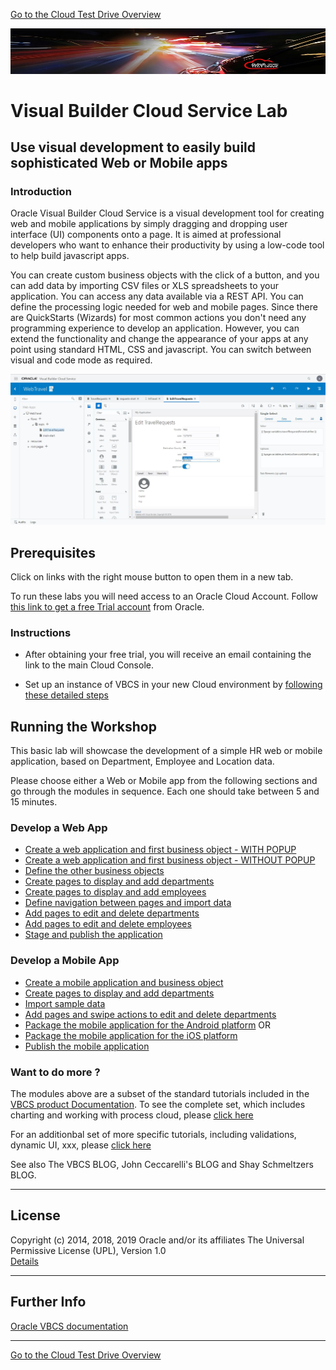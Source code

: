 [Go to the Cloud Test Drive Overview](../../README.md)

![](../../common/images/customer.logo2.png)

# Visual Builder Cloud Service Lab #

## Use visual development to easily build sophisticated Web or Mobile apps

### Introduction ###

Oracle Visual Builder Cloud Service is a visual development tool for creating web and mobile applications by simply dragging and dropping user interface (UI) components onto a page. It is aimed at professional developers who want to enhance their productivity by using a low-code tool to help build javascript apps.

You can create custom business objects with the click of a button, and you can add data by importing CSV files or XLS spreadsheets to your application. You can access any data available via a REST API. You can define the processing logic needed for web and mobile pages. Since there are QuickStarts (Wizards) for most common actions you don't need any programming experience to develop an application. However, you can extend the functionality and change the appearance of your apps at any point using standard HTML, CSS and javascript. You can switch between visual and code mode as required.

![](images/VBCS_Page_Designer.JPG)

## Prerequisites ##

Click on links with the right mouse button to open them in a new tab.

To run these labs you will need access to an Oracle Cloud Account.  Follow [this link to get a free Trial account](https://myservices.us.oraclecloud.com/mycloud/signup?sourceType=:ow:evp:cpo::RC_EMMK190118P00039:VLVB&intcmp=:ow:evp:cpo::RC_EMMK190118P00039:VLVB) from Oracle.


### Instructions ###

- After obtaining your free trial, you will receive an email containing the link to the main Cloud Console.  

- Set up an instance of VBCS in your new Cloud environment by [following these detailed steps](Setup_vbcs.md)
 
## Running the Workshop

This basic lab will showcase the development of a simple HR web or mobile application, based on Department, Employee and Location data. 

Please choose either a Web or Mobile app from the following sections and go through the modules in sequence. Each one should take between 5 and 15 minutes.

### Develop a Web App

+ [Create a web application and first business object - WITH POPUP](https://docs.oracle.com/en/cloud/paas/app-builder-cloud/tutorial-create-application-dev/index.html)
+ [Create a web application and first business object - WITHOUT POPUP](https://apexapps.oracle.com/pls/apex/f?p=44785:52:102029913232746:::52:P52_CONTENT_ID,P52_MODULE_ID,P52_ACTIVITY_ID,P52_EVENT_ID:22716,2059,10586,5817)
+ [Define the other business objects](https://apexapps.oracle.com/pls/apex/f?p=44785:52:102029913232746:::52:P52_CONTENT_ID,P52_MODULE_ID,P52_ACTIVITY_ID,P52_EVENT_ID:22716,2059,10586,5817)
+ [Create pages to display and add departments](https://apexapps.oracle.com/pls/apex/f?p=44785:52:102029913232746:::52:P52_CONTENT_ID,P52_MODULE_ID,P52_ACTIVITY_ID,P52_EVENT_ID:22717,2059,10588,5817)
+ [Create pages to display and add employees](https://apexapps.oracle.com/pls/apex/f?p=44785:52:102029913232746:::52:P52_CONTENT_ID,P52_MODULE_ID,P52_ACTIVITY_ID,P52_EVENT_ID:22717,2059,10588,5817)
+ [Define navigation between pages and import data](https://apexapps.oracle.com/pls/apex/f?p=44785:52:102029913232746:::52:P52_CONTENT_ID,P52_MODULE_ID,P52_ACTIVITY_ID,P52_EVENT_ID:22718,2059,10589,5817)
+ [Add pages to edit and delete departments](https://apexapps.oracle.com/pls/apex/f?p=44785:52:102029913232746:::52:P52_CONTENT_ID,P52_MODULE_ID,P52_ACTIVITY_ID,P52_EVENT_ID:23083,2059,10587,5817)
+ [Add pages to edit and delete employees](https://apexapps.oracle.com/pls/apex/f?p=44785:52:102029913232746:::52:P52_CONTENT_ID,P52_MODULE_ID,P52_ACTIVITY_ID,P52_EVENT_ID:23083,2059,10587,5817)
+ [Stage and publish the application](https://apexapps.oracle.com/pls/apex/f?p=44785:52:102029913232746:::52:P52_CONTENT_ID,P52_MODULE_ID,P52_ACTIVITY_ID,P52_EVENT_ID:23084,2059,10662,5817)

### Develop a Mobile App

+ [Create a mobile application and business object](https://apexapps.oracle.com/pls/apex/f?p=44785:52:107024623863498:::52:P52_CONTENT_ID,P52_MODULE_ID,P52_ACTIVITY_ID,P52_EVENT_ID:22925,2068,10648,5819)
+ [Create pages to display and add departments](https://apexapps.oracle.com/pls/apex/f?p=44785:52:107024623863498:::52:P52_CONTENT_ID,P52_MODULE_ID,P52_ACTIVITY_ID,P52_EVENT_ID:23219,2068,11237,5819)
+ [Import sample data](https://apexapps.oracle.com/pls/apex/f?p=44785:52:107024623863498:::52:P52_CONTENT_ID,P52_MODULE_ID,P52_ACTIVITY_ID,P52_EVENT_ID:23220,2068,11238,5819)
+ [Add pages and swipe actions to edit and delete departments](https://apexapps.oracle.com/pls/apex/f?p=44785:52:107024623863498:::52:P52_CONTENT_ID,P52_MODULE_ID,P52_ACTIVITY_ID,P52_EVENT_ID:23221,2068,11239,5819)
+ [Package the mobile application for the Android platform](https://apexapps.oracle.com/pls/apex/f?p=44785:52:107024623863498:::52:P52_CONTENT_ID,P52_MODULE_ID,P52_ACTIVITY_ID,P52_EVENT_ID:22926,2067,10703,5819)
OR
+ [Package the mobile application for the iOS platform](https://apexapps.oracle.com/pls/apex/f?p=44785:52:107024623863498:::52:P52_CONTENT_ID,P52_MODULE_ID,P52_ACTIVITY_ID,P52_EVENT_ID:22927,2067,10704,5819)
+ [Publish the mobile application](https://apexapps.oracle.com/pls/apex/f?p=44785:52:107024623863498:::52:P52_CONTENT_ID,P52_MODULE_ID,P52_ACTIVITY_ID,P52_EVENT_ID:23222,2069,10705,5819)

### Want to do more ?

The modules above are a subset of the standard tutorials included in the [VBCS product Documentation](https://docs.oracle.com/en/cloud/paas/app-builder-cloud/books.html). To see the complete set, which includes charting and working with process cloud, please [click here](https://docs.oracle.com/en/cloud/paas/app-builder-cloud/tutorials.html)

For an additionbal set of more specific tutorials, including validations, dynamic UI, xxx, please [click here](https://blogs.oracle.com/vbcs/oracle-visual-builder-cloud-service-learning-path)

See also The VBCS BLOG, John Ceccarelli's BLOG and Shay Schmeltzers BLOG.

---

## License ##
Copyright (c) 2014, 2018, 2019 Oracle and/or its affiliates
The Universal Permissive License (UPL), Version 1.0   
[Details](../../common/license.md)

---
## Further Info ##
[Oracle VBCS documentation](https://docs.oracle.com/en/cloud/paas/app-builder-cloud/books.html)





---
[Go to the Cloud Test Drive Overview](../../README.md)
